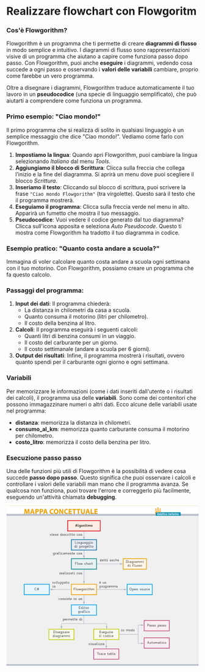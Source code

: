 # Realizzare flowchart con Flowgoritm

### Cos'è Flowgorithm?

Flowgorithm è un programma che ti permette di creare **diagrammi di flusso** in modo semplice e intuitivo. I diagrammi di flusso sono rappresentazioni visive di un programma che aiutano a capire come funziona passo dopo passo. Con Flowgorithm, puoi anche **eseguire** i diagrammi, vedendo cosa succede a ogni passo e osservando i **valori delle variabili** cambiare, proprio come farebbe un vero programma.

Oltre a disegnare i diagrammi, Flowgorithm traduce automaticamente il tuo lavoro in un **pseudocodice** (una specie di linguaggio semplificato), che può aiutarti a comprendere come funziona un programma.

### Primo esempio: "Ciao mondo!"

Il primo programma che si realizza di solito in qualsiasi linguaggio è un semplice messaggio che dice "Ciao mondo!". Vediamo come farlo con Flowgorithm.

1. **Impostiamo la lingua**: Quando apri Flowgorithm, puoi cambiare la lingua selezionando *Italiano* dal menu *Tools*.
2. **Aggiungiamo il blocco di Scrittura**: Clicca sulla freccia che collega l’inizio e la fine del diagramma. Si aprirà un menu dove puoi scegliere il blocco *Scrittura*.
3. **Inseriamo il testo**: Cliccando sul blocco di scrittura, puoi scrivere la frase `"Ciao mondo Flowgorithm"` (tra virgolette). Questo sarà il testo che il programma mostrerà.
4. **Eseguiamo il programma**: Clicca sulla freccia verde nel menu in alto. Apparirà un fumetto che mostra il tuo messaggio.
5. **Pseudocodice**: Vuoi vedere il codice generato dal tuo diagramma? Clicca sull'icona apposita e seleziona *Auto Pseudocode*. Questo ti mostra come Flowgorithm ha tradotto il tuo diagramma in codice.

### Esempio pratico: "Quanto costa andare a scuola?"

Immagina di voler calcolare quanto costa andare a scuola ogni settimana con il tuo motorino. Con Flowgorithm, possiamo creare un programma che fa questo calcolo.

### Passaggi del programma:

1. **Input dei dati**: Il programma chiederà:
    - La distanza in chilometri da casa a scuola.
    - Quanto consuma il motorino (litri per chilometro).
    - Il costo della benzina al litro.
2. **Calcoli**: Il programma eseguirà i seguenti calcoli:
    - Quanti litri di benzina consumi in un viaggio.
    - Il costo del carburante per un giorno.
    - Il costo settimanale (andare a scuola per 6 giorni).
3. **Output dei risultati**: Infine, il programma mostrerà i risultati, ovvero quanto spendi per il carburante ogni giorno e ogni settimana.

### Variabili

Per memorizzare le informazioni (come i dati inseriti dall'utente o i risultati dei calcoli), il programma usa delle **variabili**. Sono come dei contenitori che possono immagazzinare numeri o altri dati. Ecco alcune delle variabili usate nel programma:

- **distanza**: memorizza la distanza in chilometri.
- **consumo_al_km**: memorizza quanto carburante consuma il motorino per chilometro.
- **costo_litro**: memorizza il costo della benzina per litro.

### Esecuzione passo passo

Una delle funzioni più utili di Flowgorithm è la possibilità di vedere cosa succede **passo dopo passo**. Questo significa che puoi osservare i calcoli e controllare i valori delle variabili man mano che il programma avanza. Se qualcosa non funziona, puoi trovare l'errore e correggerlo più facilmente, eseguendo un'attività chiamata **debugging**.

![image.png](Realizzare%20flowchart%20con%20Flowgoritm/image.png)